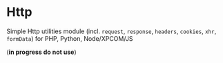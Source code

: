 Http
===========

Simple Http utilities module (incl. `request`, `response`, `headers`, `cookies`, `xhr`, `formData`) for PHP, Python, Node/XPCOM/JS

(**in progress do not use**)
